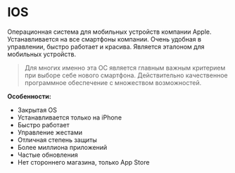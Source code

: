# **IOS**  

Операционная система для мобильных устройств компании Apple. Устанавливается на все смартфоны компании. Очень удобная в управлении, быстро работает и красива. Является эталоном для мобильных устройств.

>Для многих именно эта ОС является главным важным критерием при выборе себе нового смартфона. Действительно качественное программное обеспечение с множеством возможностей.

**Особенности:**
- Закрытая OS
- Устанавливается только на iPhone
- Быстро работает
- Управление жестами
- Отличная степень защиты
- Более миллиона приложений
- Частые обновления
- Нет стороннего магазина, только App Store